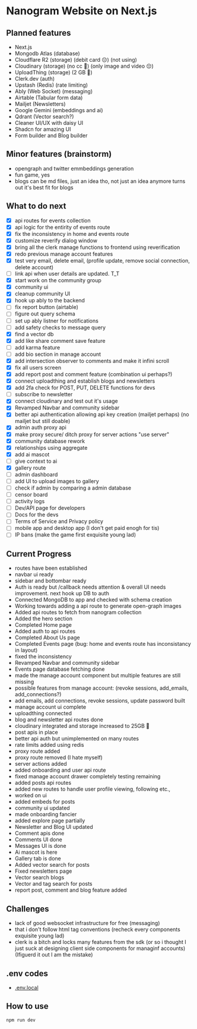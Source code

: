 # Nanogram Website on Next.js

## Planned features

- Next.js
- Mongodb Atlas (database)
- Cloudflare R2 (storage) (debit card 😔) (not using)
- Cloudinary (storage) (no cc 🤩) (only image and video 😔)
- UploadThing (storage) (2 GB 🤩)
- Clerk.dev (auth)
- Upstash (Redis) (rate limiting)
- Ably (Web Socket) (messaging)
- Airtable (Tabular form data)
- Mailjet (Newsletters)
- Google Gemini (embeddings and ai)
- Qdrant (Vector search?)
- Cleaner UI/UX with daisy UI
- Shadcn for amazing UI
- Form builder and Blog builder

## Minor features (brainstorm)

- opengraph and twitter emmbeddings generation
- fun game, yes
- blogs can be md files, just an idea tho, not just an idea anymore turns out it's best fit for blogs

## What to do next

- [x] api routes for events collection
- [x] api logic for the entirity of events route
- [x] fix the inconsistency in home and events route
- [x] customize reverify dialog window
- [x] bring all the clerk manage functions to frontend using reverification
- [x] redo previous manage account features
- [x] test very email, delete email, (profile update, remove social connection, delete account)
- [ ] link api when user details are updated. T_T
- [x] start work on the community group
- [x] community ui
- [x] cleanup community UI
- [x] hook up ably to the backend
- [ ] fix report button (airtable)
- [ ] figure out query schema
- [ ] set up ably listner for notifications
- [ ] add safety checks to message query
- [x] find a vector db
- [x] add like share comment save feature
- [ ] add karma feature
- [ ] add bio section in manage account
- [x] add intersection observer to comments and make it infini scroll
- [x] fix all users screen
- [x] add report post and comment feature (combination ui perhaps?)
- [x] connect uploadthing and establish blogs and newsletters
- [x] add 2fa check for POST, PUT, DELETE functions for devs
- [ ] subscribe to newsletter
- [x] connect cloudinary and test out it's usage
- [x] Revamped Navbar and community sidebar
- [x] better api authentication allowing api key creation (mailjet perhaps) (no mailjet but still doable)
- [x] admin auth proxy api
- [x] make proxy secure/ ditch proxy for server actions "use server"
- [x] community database rework
- [x] relationships using aggregate
- [x] add ai mascot
- [ ] give context to ai
- [x] gallery route
- [ ] admin dashboard
- [ ] add UI to upload images to gallery
- [ ] check if admin by comparing a admin database
- [ ] censor board
- [ ] activity logs
- [ ] Dev/API page for developers
- [ ] Docs for the devs
- [ ] Terms of Service and Privacy policy
- [ ] mobile app and desktop app (I don't get paid enogh for tis)
- [ ] IP bans (make the game first exquisite young lad)

## Current Progress

- routes have been established
- navbar ui ready
- sidebar and bottombar ready
- Auth is ready but /callback needs attention & overall UI needs improvement. next hook up DB to auth
- Connected MongoDB to app and checked with schema creation
- Working towards adding a api route to generate open-graph images
- Added api routes to fetch from nanogram collection
- Added the hero section
- Completed Home page
- Added auth to api routes
- Completed About Us page
- Completed Events page (bug: home and events route has inconsistancy in layout)
- fixed the inconsistency
- Revamped Navbar and community sidebar
- Events page database fetching done
- made the manage account component but multiple features are still missing
- possible features from manage account: (revoke sessions, add_emails, add_connections?)
- add emails, add connections, revoke sessions, update password built
- manage account ui complete
- uploadthing connected
- blog and newsletter api routes done
- cloudinary integrated and storage increased to 25GB 🤩
- post apis in place
- better api auth but unimplemented on many routes
- rate limits added using redis
- proxy route added
- proxy route removed (I hate myself)
- server actions added
- added onboarding and user api route
- fixed manage account drawer completely testing remaining
- added posts api routes
- added new routes to handle user profile viewing, following etc.,
- worked on ui
- added embeds for posts
- community ui updated
- made onboarding fancier
- added explore page partially
- Newsletter and Blog UI updated
- Comment apis done
- Comments UI done
- Messages UI is done
- Ai mascot is here
- Gallery tab is done
- Added vector search for posts
- Fixed newsletters page
- Vector search blogs
- Vector and tag search for posts
- report post, comment and blog feature added

## Challenges

- lack of good websocket infrastructure for free (messaging)
- that i don't follow html tag conventions (recheck every components exquisite young lad)
- clerk is a bitch and locks many features from the sdk (or so i thought I just suck at designing client side components for managinf accounts) (Ifiguerd it out I am the mistake)

## .env codes

- [.env.local](https://gist.githubusercontent.com/Pramoda-S-R/25e2a6074970f20cfc2b34f48f3871af)

## How to use

```bash
npm run dev
```
